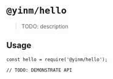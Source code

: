 # `@yinm/hello`

> TODO: description

## Usage

```
const hello = require('@yinm/hello');

// TODO: DEMONSTRATE API
```
